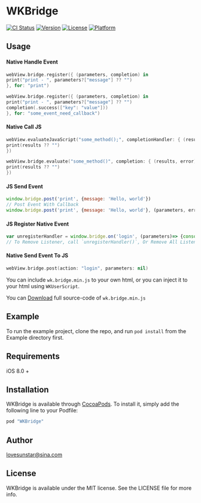 # WKBridge

[![CI Status](http://img.shields.io/travis/lovesunstar@sina.com/WKBridge.svg?style=flat)](https://travis-ci.org/lovesunstar@sina.com/WKBridge)
[![Version](https://img.shields.io/cocoapods/v/WKBridge.svg?style=flat)](http://cocoapods.org/pods/WKBridge)
[![License](https://img.shields.io/cocoapods/l/WKBridge.svg?style=flat)](http://cocoapods.org/pods/WKBridge)
[![Platform](https://img.shields.io/cocoapods/p/WKBridge.svg?style=flat)](http://cocoapods.org/pods/WKBridge)

## Usage
#### Native Handle Event

```swift
webView.bridge.register({ (parameters, completion) in
print("print - ", parameters?["message"] ?? "")
}, for: "print")

webView.bridge.register({ (parameters, completion) in
print("print - ", parameters?["message"] ?? "")
completion(.success(["key": "value"]))
}, for: "some_event_need_callback")

```

#### Native Call JS
```swift
webView.evaluateJavaScript("some_method();", completionHandler: { (results, error) in
print(results ?? "")
})

webView.bridge.evaluate("some_method()", completion: { (results, error) in
print(results ?? "")
})
```

#### JS Send Event
```javascript
window.bridge.post('print', {message: 'Hello, world'})
// Post Event With Callback
window.bridge.post('print', {message: 'Hello, world'}, (parameters, error) => { <# Handler Parameters Or Error #>})
```

#### JS Register Native Event
```javascript
var unregisterHandler = window.bridge.on('login', (parameters)=> {console.log('User Did Login')})
// To Remove Listener, call `unregisterHandler()`, Or Remove All Listener window.bridge.off('login')
```

#### Native Send Event To JS
```swift
webView.bridge.post(action: "login", parameters: nil)
```

You can include `wk.bridge.min.js` to your own html, or you can inject it to your html using `WKUserScript`.

You can [Download](https://gist.github.com/lovesunstar/efec08f8d2655ad432ab9dcb7d172536) full source-code of `wk.bridge.min.js` 

## Example

To run the example project, clone the repo, and run `pod install` from the Example directory first.

## Requirements

iOS 8.0 +

## Installation

WKBridge is available through [CocoaPods](http://cocoapods.org). To install
it, simply add the following line to your Podfile:

```ruby
pod "WKBridge"
```

## Author

lovesunstar@sina.com

## License

WKBridge is available under the MIT license. See the LICENSE file for more info.
